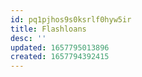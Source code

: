 ```yaml
---
id: pq1pjhos9s0ksrlf0hyw5ir
title: Flashloans
desc: ''
updated: 1657795013896
created: 1657794392415
---
```


##
